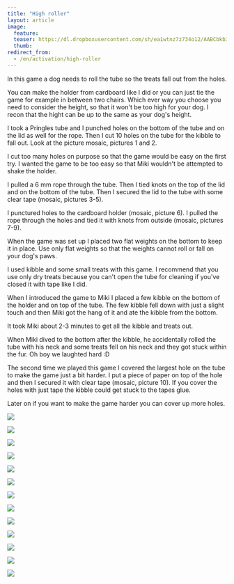 ```yaml
---
title: "High roller"
layout: article
image:
  feature:
  teaser: https://dl.dropboxusercontent.com/sh/ea1wtnz7z734o12/AABCbkb3rwCRjafwCwKeNKt0a/aktivointi/tuubin-pyoritys/DS23531-245px.jpg
  thumb:
redirect_from:
  - /en/activation/high-roller
---
```


In this game a dog needs to roll the tube so the treats fall out from the holes.

You can make the holder from cardboard like I did or you can just tie the game for example in between two chairs.
Which ever way you choose you need to consider the height, so that it won't be too high for your dog. I recon that the hight can be up to the same as your dog's height.

I took a Pringles tube and I punched holes on the bottom of the tube and on the lid as well for the rope. Then I cut 10 holes on the tube for the kibble to fall out. Look at the picture mosaic, pictures 1 and 2.

I cut too many holes on purpose so that the game would be easy on the first try. I wanted the game to be too easy so that Miki wouldn't be attempted to shake the holder.

I pulled a 6 mm rope through the tube. Then I tied knots on the top of the lid and on the bottom of the tube. Then I secured the lid to the tube with some clear tape (mosaic, pictures 3-5).

I punctured holes to the cardboard holder (mosaic, picture 6). I pulled the rope through the holes and tied it with knots from outside (mosaic, pictures 7-9).

When the game was set up I placed two flat weights on the bottom to keep it in place. Use only flat weights so that the weights cannot roll or fall on your dog's paws.

I used kibble and some small treats with this game. I recommend that you use only dry treats because you can't open the tube for cleaning if you've closed it with tape like I did.

When I introduced the game to Miki I placed a few kibble on the bottom of the holder and on top of the tube. The few kibble fell down with just a slight touch and then Miki got the hang of it and ate the kibble from the bottom.

It took Miki about 2-3 minutes to get all the kibble and treats out.

When Miki dived to the bottom after the kibble, he accidentally rolled the tube with his neck and some treats fell on his neck and they got stuck within the fur. Oh boy we laughted hard :D

The second time we played this game I covered the largest hole on the tube to make the game just a bit harder. I put a piece of paper on top of the hole and then I secured it with clear tape (mosaic, picture 10). If you cover the holes with just tape the kibble could get stuck to the tapes glue.

Later on if you want to make the game harder you can cover up more holes.

[![](https://dl.dropboxusercontent.com/sh/ea1wtnz7z734o12/AABmreUhfQBk2rlkCwxJ6FZpa/aktivointi/tuubin-pyoritys/DS23426-800px.jpg)](https://dl.dropboxusercontent.com/sh/ea1wtnz7z734o12/AADM3tb_bHAtJyhCR8STS1wga/aktivointi/tuubin-pyoritys/DS23426.jpg)

[![](https://dl.dropboxusercontent.com/sh/ea1wtnz7z734o12/AAC_EMVrj-urb3EJmgAv0vaVa/aktivointi/tuubin-pyoritys/DS23476-800px.jpg)](https://dl.dropboxusercontent.com/sh/ea1wtnz7z734o12/AACqr66zvtNQ4bRzhAVbevJKa/aktivointi/tuubin-pyoritys/DS23476.jpg)

[![](https://dl.dropboxusercontent.com/sh/ea1wtnz7z734o12/AAAebQ7y0AryDVfxVcLEJFRDa/aktivointi/tuubin-pyoritys/DS23447-800px.jpg)](https://dl.dropboxusercontent.com/sh/ea1wtnz7z734o12/AACF_UvYEqMmV5uUXUk2SHNOa/aktivointi/tuubin-pyoritys/DS23447.jpg)

[![](https://dl.dropboxusercontent.com/sh/ea1wtnz7z734o12/AACEXlDlHqHjT4Tw4VCl-l5Ga/aktivointi/tuubin-pyoritys/DS23474-800px.jpg)](https://dl.dropboxusercontent.com/sh/ea1wtnz7z734o12/AAB5MlVL2bnzi-dYvs8UqthBa/aktivointi/tuubin-pyoritys/DS23474.jpg)

[![](https://dl.dropboxusercontent.com/sh/ea1wtnz7z734o12/AAAfiFS45xR1Z1uCnKooP1n2a/aktivointi/tuubin-pyoritys/DS23525-800px.jpg)](https://dl.dropboxusercontent.com/sh/ea1wtnz7z734o12/AAD1BTkQyHN5wKMMBm5mjXbIa/aktivointi/tuubin-pyoritys/DS23525.jpg)

[![](https://dl.dropboxusercontent.com/sh/ea1wtnz7z734o12/AAA8j56GEFWnbxTEj3bbN3vma/aktivointi/tuubin-pyoritys/DS23522-800px.jpg)](https://dl.dropboxusercontent.com/sh/ea1wtnz7z734o12/AACKvH9NWiYCRc0FennKHPHKa/aktivointi/tuubin-pyoritys/DS23522.jpg)

[![](https://dl.dropboxusercontent.com/sh/ea1wtnz7z734o12/AAAlnXE7vP6tV6R97IZJt5Ima/aktivointi/tuubin-pyoritys/DS23506-800px.jpg)](https://dl.dropboxusercontent.com/sh/ea1wtnz7z734o12/AAA-vu3pN88UtjFD1ysNduqSa/aktivointi/tuubin-pyoritys/DS23506.jpg)

[![](https://dl.dropboxusercontent.com/sh/ea1wtnz7z734o12/AADZwAz4012iPFyg7VaUo3Dka/aktivointi/tuubin-pyoritys/DS24052-800px.jpg)](https://dl.dropboxusercontent.com/sh/ea1wtnz7z734o12/AACwIdbc9qnIgHA9WFVfKRxSa/aktivointi/tuubin-pyoritys/DS24052.jpg)

[![](https://dl.dropboxusercontent.com/sh/ea1wtnz7z734o12/AAA4IbJmOOVkWupNJZAochQxa/aktivointi/tuubin-pyoritys/DS24086-800px.jpg)](https://dl.dropboxusercontent.com/sh/ea1wtnz7z734o12/AAAdWaFn0VbMs2BT-roYjwMra/aktivointi/tuubin-pyoritys/DS24086.jpg)

[![](https://dl.dropboxusercontent.com/sh/ea1wtnz7z734o12/AACvtzBUcxSNC8MPRVg1xqTGa/aktivointi/tuubin-pyoritys/DS24082-800px.jpg)](https://dl.dropboxusercontent.com/sh/ea1wtnz7z734o12/AAAu1KKmpvi_p9YIP6OluCr_a/aktivointi/tuubin-pyoritys/DS24082.jpg)

[![](https://dl.dropboxusercontent.com/sh/ea1wtnz7z734o12/AAADiFLQfJXjEBMoW-sjdKWca/aktivointi/tuubin-pyoritys/DS24121-800px.jpg)](https://dl.dropboxusercontent.com/sh/ea1wtnz7z734o12/AAB_UAdMDWrHa9hCgi1S8yfva/aktivointi/tuubin-pyoritys/DS24121.jpg)

[![](https://dl.dropboxusercontent.com/sh/ea1wtnz7z734o12/AACP6CkCC2ZzbbDGi-Me_Xj2a/aktivointi/tuubin-pyoritys/DS24036-800px.jpg)](https://dl.dropboxusercontent.com/sh/ea1wtnz7z734o12/AAC48MRX1GKtLxXNzXzFQEtea/aktivointi/tuubin-pyoritys/DS24036.jpg)

[![](https://dl.dropboxusercontent.com/sh/ea1wtnz7z734o12/AABSPCDdreYwvyNLq1YwQyw1a/aktivointi/tuubin-pyoritys/xx-kollaasi-800px.jpg)](https://dl.dropboxusercontent.com/sh/ea1wtnz7z734o12/AABlScBkz6DvNps2WmoXpfoLa/aktivointi/tuubin-pyoritys/xx-kollaasi.jpg)
